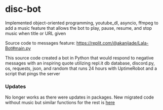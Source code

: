 # disc-bot

Implemented object-oriented programming, youtube_dl, asyncio, ffmpeg to add a music feature that allows the bot to play, pause, resume, and stop music when title or URL given

Source code to messages feature: https://replit.com/@akanijade/Lala-Bot#main.py

This source code created a bot in Python that would respond to negative messages with an inspiring quote utilizing repl.it db database, discord.py, os, requests, json, and random that runs 24 hours with UptimeRobot and a script that pings the server

### Updates
No longer works as there were updates in packages. New migrated code without music but similar functions for the rest is [here](https://github.com/akanijade/LalaBot)
